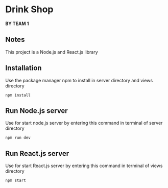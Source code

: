# **Drink Shop**
**BY TEAM 1**

## Notes
This project is a Node.js and React.js library

## Installation
Use the package manager npm to install in server directory and views directory

```
npm install
```

## Run Node.js server
Use for start node.js server by entering this command in terminal of server directory
```
npm run dev
```

## Run React.js server
Use for start React.js server by entering this command in terminal of views directory
```
npm start
```

